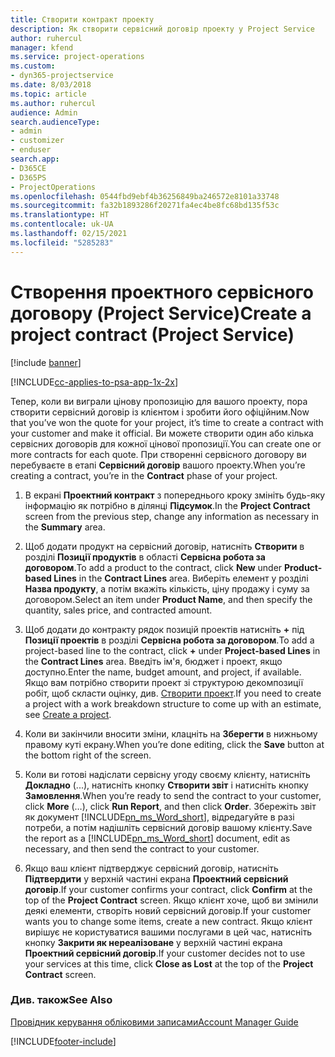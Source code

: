 ```yaml
---
title: Створити контракт проекту
description: Як створити сервісний договір проекту у Project Service
author: ruhercul
manager: kfend
ms.service: project-operations
ms.custom:
- dyn365-projectservice
ms.date: 8/03/2018
ms.topic: article
ms.author: ruhercul
audience: Admin
search.audienceType:
- admin
- customizer
- enduser
search.app:
- D365CE
- D365PS
- ProjectOperations
ms.openlocfilehash: 0544fbd9ebf4b36256849ba246572e8101a33748
ms.sourcegitcommit: fa32b1893286f20271fa4ec4be8fc68bd135f53c
ms.translationtype: HT
ms.contentlocale: uk-UA
ms.lasthandoff: 02/15/2021
ms.locfileid: "5285283"
---
```

# <a name="create-a-project-contract-project-service"></a><span data-ttu-id="b4c3c-103">Створення проектного сервісного договору (Project Service)</span><span class="sxs-lookup"><span data-stu-id="b4c3c-103">Create a project contract (Project Service)</span></span>

[!include [banner](../includes/psa-now-project-operations.md)]

[!INCLUDE[cc-applies-to-psa-app-1x-2x](../includes/cc-applies-to-psa-app-1x-2x.md)]

<span data-ttu-id="b4c3c-104">Тепер, коли ви виграли цінову пропозицію для вашого проекту, пора створити сервісний договір із клієнтом і зробити його офіційним.</span><span class="sxs-lookup"><span data-stu-id="b4c3c-104">Now that you’ve won the quote for your project, it’s time to create a contract with your customer and make it official.</span></span> <span data-ttu-id="b4c3c-105">Ви можете створити один або кілька сервісних договорів для кожної цінової пропозиції.</span><span class="sxs-lookup"><span data-stu-id="b4c3c-105">You can create one or more contracts for each quote.</span></span> <span data-ttu-id="b4c3c-106">При створенні сервісного договору ви перебуваєте в етапі **Сервісний договір** вашого проекту.</span><span class="sxs-lookup"><span data-stu-id="b4c3c-106">When you’re creating a contract, you’re in the **Contract** phase of your project.</span></span>  
  
1. <span data-ttu-id="b4c3c-107">В екрані **Проектний контракт** з попереднього кроку змініть будь-яку інформацію як потрібно в ділянці **Підсумок**.</span><span class="sxs-lookup"><span data-stu-id="b4c3c-107">In the **Project Contract** screen from the previous step, change any information as necessary in the **Summary** area.</span></span>  
  
2. <span data-ttu-id="b4c3c-108">Щоб додати продукт на сервісний договір, натисніть **Створити** в розділі **Позиції продуктів** в області **Сервісна робота за договором**.</span><span class="sxs-lookup"><span data-stu-id="b4c3c-108">To add a product to the contract, click **New** under **Product-based Lines** in the **Contract Lines** area.</span></span> <span data-ttu-id="b4c3c-109">Виберіть елемент у розділі **Назва продукту**, а потім вкажіть кількість, ціну продажу і суму за договором.</span><span class="sxs-lookup"><span data-stu-id="b4c3c-109">Select an item under **Product Name**, and then specify the quantity, sales price, and contracted amount.</span></span>  
  
3. <span data-ttu-id="b4c3c-110">Щоб додати до контракту рядок позицій проектів натисніть **+** під **Позиції проектів** в розділі **Сервісна робота за договором**.</span><span class="sxs-lookup"><span data-stu-id="b4c3c-110">To add a project-based line to the contract, click **+** under **Project-based Lines** in the **Contract Lines** area.</span></span> <span data-ttu-id="b4c3c-111">Введіть ім'я, бюджет і проект, якщо доступно.</span><span class="sxs-lookup"><span data-stu-id="b4c3c-111">Enter the name, budget amount, and project, if available.</span></span> <span data-ttu-id="b4c3c-112">Якщо вам потрібно створити проект зі структурою декомпозиції робіт, щоб скласти оцінку, див. [Створити проект](../psa/create-project.md).</span><span class="sxs-lookup"><span data-stu-id="b4c3c-112">If you need to create a project with a work breakdown structure to come up with an estimate, see [Create a project](../psa/create-project.md).</span></span>  
  
4. <span data-ttu-id="b4c3c-113">Коли ви закінчили вносити зміни, клацніть на **Зберегти** в нижньому правому куті екрану.</span><span class="sxs-lookup"><span data-stu-id="b4c3c-113">When you’re done editing, click the **Save** button at the bottom right of the screen.</span></span>  
  
5. <span data-ttu-id="b4c3c-114">Коли ви готові надіслати сервісну угоду своєму клієнту, натисніть **Докладно** (...), натисніть кнопку **Створити звіт** і натисніть кнопку **Замовлення**.</span><span class="sxs-lookup"><span data-stu-id="b4c3c-114">When you’re ready to send the contract to your customer, click **More** (…), click **Run Report**, and then click **Order**.</span></span> <span data-ttu-id="b4c3c-115">Збережіть звіт як документ [!INCLUDE[pn_ms_Word_short](../includes/pn-ms-word-short.md)], відредагуйте в разі потреби, а потім надішліть сервісний договір вашому клієнту.</span><span class="sxs-lookup"><span data-stu-id="b4c3c-115">Save the report as a [!INCLUDE[pn_ms_Word_short](../includes/pn-ms-word-short.md)] document, edit as necessary, and then send the contract to your customer.</span></span>  
  
6. <span data-ttu-id="b4c3c-116">Якщо ваш клієнт підтверджує сервісний договір, натисніть **Підтвердити** у верхній частині екрана **Проектний сервісний договір**.</span><span class="sxs-lookup"><span data-stu-id="b4c3c-116">If your customer confirms your contract, click **Confirm** at the top of the **Project Contract** screen.</span></span> <span data-ttu-id="b4c3c-117">Якщо клієнт хоче, щоб ви змінили деякі елементи, створіть новий сервісний договір.</span><span class="sxs-lookup"><span data-stu-id="b4c3c-117">If your customer wants you to change some items, create a new contract.</span></span> <span data-ttu-id="b4c3c-118">Якщо клієнт вирішує не користуватися вашими послугами в цей час, натисніть кнопку **Закрити як нереалізоване** у верхній частині екрана **Проектний сервісний договір**.</span><span class="sxs-lookup"><span data-stu-id="b4c3c-118">If your customer decides not to use your services at this time, click **Close as Lost** at the top of the **Project Contract** screen.</span></span>  
  
### <a name="see-also"></a><span data-ttu-id="b4c3c-119">Див. також</span><span class="sxs-lookup"><span data-stu-id="b4c3c-119">See Also</span></span>  
 [<span data-ttu-id="b4c3c-120">Провідник керування обліковими записами</span><span class="sxs-lookup"><span data-stu-id="b4c3c-120">Account Manager Guide</span></span>](../psa/account-manager-guide.md)


[!INCLUDE[footer-include](../includes/footer-banner.md)]